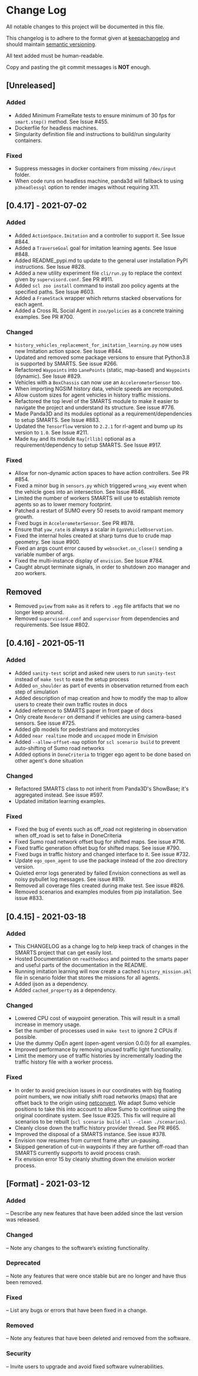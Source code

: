 # Change Log
All notable changes to this project will be documented in this file.

This changelog is to adhere to the format given at [keepachangelog](keepachangelog.com/en/1.0.0/) 
and should maintain [semantic versioning](semver.org).

All text added must be human-readable. 

Copy and pasting the git commit messages is __NOT__ enough.

## [Unreleased]
### Added
- Added Minimum FrameRate tests to ensure minimum of 30 fps for `smart.step()` method. See Issue #455.
- Dockerfile for headless machines.
- Singularity definition file and instructions to build/run singularity containers.
### Fixed
- Suppress messages in docker containers from missing `/dev/input` folder.
- When code runs on headless machine, panda3d will fallback to using `p3headlessgl` option to render images without requiring X11.

## [0.4.17] - 2021-07-02
### Added 
- Added `ActionSpace.Imitation` and a controller to support it.  See Issue #844.
- Added a `TraverseGoal` goal for imitation learning agents.  See Issue #848.
- Added README_pypi.md to update to the general user installation PyPI instructions. See Issue #828. 
- Added a new utility experiment file `cli/run.py` to replace the context given by `supervisord.conf`. See PR #911.
- Added `scl zoo install` command to install zoo policy agents at the specified paths. See Issue #603.
- Added a `FrameStack` wrapper which returns stacked observations for each agent.
- Added a Cross RL Social Agent in `zoo/policies` as a concrete training examples. See PR #700.
### Changed
- `history_vehicles_replacement_for_imitation_learning.py` now uses new Imitation action space. See Issue #844.
- Updated and removed some package versions to ensure that Python3.8 is supported by SMARTS. See issue #266. 
- Refactored `Waypoints` into `LanePoints` (static, map-based) and `Waypoints` (dynamic). See Issue #829.
- Vehicles with a `BoxChassis` can now use an `AccelerometerSensor` too.
- When importing NGSIM history data, vehicle speeds are recomputed.
- Allow custom sizes for agent vehicles in history traffic missions.
- Refactored the top level of the SMARTS module to make it easier to navigate the project and understand its structure. See issue #776.
- Made Panda3D and its modules optional as a requirement/dependencies to setup SMARTS. See Issue #883.
- Updated the `Tensorflow` version to `2.2.1` for rl-agent and bump up its version to `1.0`. See Issue #211.
- Made `Ray` and its module `Ray[rllib]` optional as a requirement/dependency to setup SMARTS. See Issue #917.
### Fixed
- Allow for non-dynamic action spaces to have action controllers.  See PR #854.
- Fixed a minor bug in `sensors.py` which triggered `wrong_way` event when the vehicle goes into an intersection. See Issue #846.
- Limited the number of workers SMARTS will use to establish remote agents so as to lower memory footprint.
- Patched a restart of SUMO every 50 resets to avoid rampant memory growth.
- Fixed bugs in `AccelerometerSensor`.  See PR #878.
- Ensure that `yaw_rate` is always a scalar in `EgoVehicleObservation`.
- Fixed the internal holes created at sharp turns due to crude map geometry. See issue #900.
- Fixed an args count error caused by `websocket.on_close()` sending a variable number of args.
- Fixed the multi-instance display of `envision`. See Issue #784.
- Caught abrupt terminate signals, in order to shutdown zoo manager and zoo workers.
## Removed
- Removed `pview` from `make` as it refers to `.egg` file artifacts that we no longer keep around.
- Removed `supervisord.conf` and `supervisor` from dependencies and requirements. See Issue #802.

## [0.4.16] - 2021-05-11
### Added 
- Added `sanity-test` script and asked new users to run `sanity-test` instead of `make test` to ease the setup
process
- Added `on_shoulder` as part of events in observation returned from each step of simulation
- Added description of map creation and how to modify the map to allow users to create their own traffic routes in docs
- Added reference to SMARTS paper in front page of docs
- Only create `Renderer` on demand if vehicles are using camera-based sensors. See issue #725.
- Added glb models for pedestrians and motorcycles
- Added `near realtime` mode and `uncapped` mode in Envision
- Added `--allow-offset-map` option for `scl scenario build` to prevent auto-shifting of Sumo road networks
- Added options in `DoneCriteria` to trigger ego agent to be done based on other agent's done situation
### Changed
- Refactored SMARTS class to not inherit from Panda3D's ShowBase; it's aggregated instead. See issue #597.
- Updated imitation learning examples.
### Fixed
- Fixed the bug of events such as off_road not registering in observation when off_road is set to false in DoneCriteria
- Fixed Sumo road network offset bug for shifted maps.  See issue #716.
- Fixed traffic generation offset bug for shifted maps.  See issue #790.
- Fixed bugs in traffic history and changed interface to it.  See issue #732.
- Update `ego_open_agent` to use the package instead of the zoo directory version.
- Quieted error logs generated by failed Envision connections as well as noisy pybullet log messages.  See issue #819.
- Removed all coverage files created during make test. See issue #826.
- Removed scenarios and examples modules from pip installation. See issue #833.

## [0.4.15] - 2021-03-18
### Added
- This CHANGELOG as a change log to help keep track of changes in the SMARTS project that can get easily lost.
- Hosted Documentation on `readthedocs` and pointed to the smarts paper and useful parts of the documentation in the README.
- Running imitation learning will now create a cached `history_mission.pkl` file in scenario folder that stores 
the missions for all agents.
- Added ijson as a dependency. 
- Added `cached_property` as a dependency.
### Changed
- Lowered CPU cost of waypoint generation. This will result in a small increase in memory usage.
- Set the number of processes used in `make test` to ignore 2 CPUs if possible.
- Use the dummy OpEn agent (open-agent version 0.0.0) for all examples.
- Improved performance by removing unused traffic light functionality.
- Limit the memory use of traffic histories by incrementally loading the traffic history file with a worker process.
### Fixed
- In order to avoid precision issues in our coordinates with big floating point numbers, we now initially shift road networks (maps) that are offset back to the origin using [netconvert](https://sumo.dlr.de/docs/netconvert.html). We adapt Sumo vehicle positions to take this into account to allow Sumo to continue using the original coordinate system.  See Issue #325. This fix will require all scenarios to be rebuilt (`scl scenario build-all --clean ./scenarios`).
- Cleanly close down the traffic history provider thread. See PR #665.
- Improved the disposal of a SMARTS instance. See issue #378.
- Envision now resumes from current frame after un-pausing.
- Skipped generation of cut-in waypoints if they are further off-road than SMARTS currently supports to avoid process crash.
- Fix envision error 15 by cleanly shutting down the envision worker process.

## [Format] - 2021-03-12
### Added 
– Describe any new features that have been added since the last version was released.
### Changed 
– Note any changes to the software’s existing functionality.
### Deprecated
– Note any features that were once stable but are no longer and have thus been removed.
### Fixed
– List any bugs or errors that have been fixed in a change.
### Removed
– Note any features that have been deleted and removed from the software.
### Security
– Invite users to upgrade and avoid fixed software vulnerabilities.
